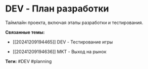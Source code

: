 # DEV - План разработки
Таймлайн проекта, включая этапы разработки и тестирования.

**Связанные темы:**
- [[20241209194465]] DEV - Тестирование игры

- [[20241209194636]] MKT - Выход на рынок

**Теги:** #DEV #planning

